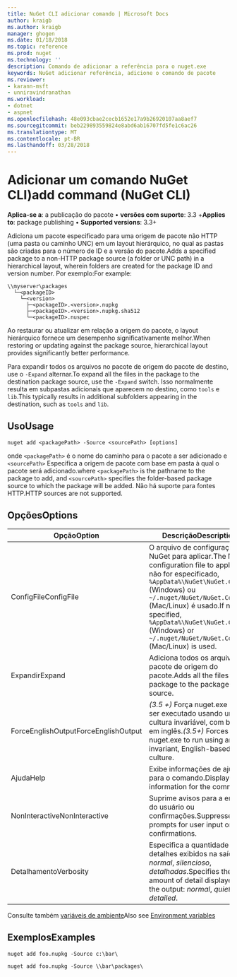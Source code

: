 ```yaml
---
title: NuGet CLI adicionar comando | Microsoft Docs
author: kraigb
ms.author: kraigb
manager: ghogen
ms.date: 01/18/2018
ms.topic: reference
ms.prod: nuget
ms.technology: ''
description: Comando de adicionar a referência para o nuget.exe
keywords: NuGet adicionar referência, adicione o comando de pacote
ms.reviewer:
- karann-msft
- unniravindranathan
ms.workload:
- dotnet
- aspnet
ms.openlocfilehash: 48e093cbae2cecb1652e17a9b26920107aa8aef7
ms.sourcegitcommit: beb229893559824e8abd6ab16707fd5fe1c6ac26
ms.translationtype: MT
ms.contentlocale: pt-BR
ms.lasthandoff: 03/28/2018
---
```

# <a name="add-command-nuget-cli"></a><span data-ttu-id="3294f-104">Adicionar um comando NuGet CLI)</span><span class="sxs-lookup"><span data-stu-id="3294f-104">add command (NuGet CLI)</span></span>

<span data-ttu-id="3294f-105">**Aplica-se a**: a publicação do pacote &bullet; **versões com suporte**: 3.3 +</span><span class="sxs-lookup"><span data-stu-id="3294f-105">**Applies to**: package publishing &bullet; **Supported versions**: 3.3+</span></span>

<span data-ttu-id="3294f-106">Adiciona um pacote especificado para uma origem de pacote não HTTP (uma pasta ou caminho UNC) em um layout hierárquico, no qual as pastas são criadas para o número de ID e a versão do pacote.</span><span class="sxs-lookup"><span data-stu-id="3294f-106">Adds a specified package to a non-HTTP package source (a folder or UNC path) in a hierarchical layout, wherein folders are created for the package ID and version number.</span></span> <span data-ttu-id="3294f-107">Por exemplo:</span><span class="sxs-lookup"><span data-stu-id="3294f-107">For example:</span></span>

    \\myserver\packages
      └─<packageID>
        └─<version>
          ├─<packageID>.<version>.nupkg
          ├─<packageID>.<version>.nupkg.sha512
          └─<packageID>.nuspec

<span data-ttu-id="3294f-108">Ao restaurar ou atualizar em relação a origem do pacote, o layout hierárquico fornece um desempenho significativamente melhor.</span><span class="sxs-lookup"><span data-stu-id="3294f-108">When restoring or updating against the package source, hierarchical layout provides significantly better performance.</span></span>

<span data-ttu-id="3294f-109">Para expandir todos os arquivos no pacote de origem do pacote de destino, use o `-Expand` alternar.</span><span class="sxs-lookup"><span data-stu-id="3294f-109">To expand all the files in the package to the destination package source, use the `-Expand` switch.</span></span> <span data-ttu-id="3294f-110">Isso normalmente resulta em subpastas adicionais que aparecem no destino, como `tools` e `lib`.</span><span class="sxs-lookup"><span data-stu-id="3294f-110">This typically results in additional subfolders appearing in the destination, such as `tools` and `lib`.</span></span>

## <a name="usage"></a><span data-ttu-id="3294f-111">Uso</span><span class="sxs-lookup"><span data-stu-id="3294f-111">Usage</span></span>

```cli
nuget add <packagePath> -Source <sourcePath> [options]
```

<span data-ttu-id="3294f-112">onde `<packagePath>` é o nome do caminho para o pacote a ser adicionado e `<sourcePath>` Especifica a origem de pacote com base em pasta à qual o pacote será adicionado.</span><span class="sxs-lookup"><span data-stu-id="3294f-112">where `<packagePath>` is the pathname to the package to add, and `<sourcePath>` specifies the folder-based package source to which the package will be added.</span></span> <span data-ttu-id="3294f-113">Não há suporte para fontes HTTP.</span><span class="sxs-lookup"><span data-stu-id="3294f-113">HTTP sources are not supported.</span></span>

## <a name="options"></a><span data-ttu-id="3294f-114">Opções</span><span class="sxs-lookup"><span data-stu-id="3294f-114">Options</span></span>

| <span data-ttu-id="3294f-115">Opção</span><span class="sxs-lookup"><span data-stu-id="3294f-115">Option</span></span> | <span data-ttu-id="3294f-116">Descrição</span><span class="sxs-lookup"><span data-stu-id="3294f-116">Description</span></span> |
| --- | --- |
| <span data-ttu-id="3294f-117">ConfigFile</span><span class="sxs-lookup"><span data-stu-id="3294f-117">ConfigFile</span></span> | <span data-ttu-id="3294f-118">O arquivo de configuração do NuGet para aplicar.</span><span class="sxs-lookup"><span data-stu-id="3294f-118">The NuGet configuration file to apply.</span></span> <span data-ttu-id="3294f-119">Se não for especificado, `%AppData%\NuGet\NuGet.Config` (Windows) ou `~/.nuget/NuGet/NuGet.Config` (Mac/Linux) é usado.</span><span class="sxs-lookup"><span data-stu-id="3294f-119">If not specified, `%AppData%\NuGet\NuGet.Config` (Windows) or `~/.nuget/NuGet/NuGet.Config` (Mac/Linux) is used.</span></span>|
| <span data-ttu-id="3294f-120">Expandir</span><span class="sxs-lookup"><span data-stu-id="3294f-120">Expand</span></span> | <span data-ttu-id="3294f-121">Adiciona todos os arquivos no pacote de origem do pacote.</span><span class="sxs-lookup"><span data-stu-id="3294f-121">Adds all the files in the package to the package source.</span></span> |
| <span data-ttu-id="3294f-122">ForceEnglishOutput</span><span class="sxs-lookup"><span data-stu-id="3294f-122">ForceEnglishOutput</span></span> | <span data-ttu-id="3294f-123">*(3.5 +)*  Força nuget.exe para ser executado usando uma cultura invariável, com base em inglês.</span><span class="sxs-lookup"><span data-stu-id="3294f-123">*(3.5+)* Forces nuget.exe to run using an invariant, English-based culture.</span></span> |
| <span data-ttu-id="3294f-124">Ajuda</span><span class="sxs-lookup"><span data-stu-id="3294f-124">Help</span></span> | <span data-ttu-id="3294f-125">Exibe informações de ajuda para o comando.</span><span class="sxs-lookup"><span data-stu-id="3294f-125">Displays help information for the command.</span></span> |
| <span data-ttu-id="3294f-126">NonInteractive</span><span class="sxs-lookup"><span data-stu-id="3294f-126">NonInteractive</span></span> | <span data-ttu-id="3294f-127">Suprime avisos para a entrada do usuário ou confirmações.</span><span class="sxs-lookup"><span data-stu-id="3294f-127">Suppresses prompts for user input or confirmations.</span></span> |
| <span data-ttu-id="3294f-128">Detalhamento</span><span class="sxs-lookup"><span data-stu-id="3294f-128">Verbosity</span></span> | <span data-ttu-id="3294f-129">Especifica a quantidade de detalhes exibidos na saída: *normal*, *silencioso*, *detalhadas*.</span><span class="sxs-lookup"><span data-stu-id="3294f-129">Specifies the amount of detail displayed in the output: *normal*, *quiet*, *detailed*.</span></span> |

<span data-ttu-id="3294f-130">Consulte também [variáveis de ambiente](cli-ref-environment-variables.md)</span><span class="sxs-lookup"><span data-stu-id="3294f-130">Also see [Environment variables](cli-ref-environment-variables.md)</span></span>

## <a name="examples"></a><span data-ttu-id="3294f-131">Exemplos</span><span class="sxs-lookup"><span data-stu-id="3294f-131">Examples</span></span>

```cli
nuget add foo.nupkg -Source c:\bar\

nuget add foo.nupkg -Source \\bar\packages\
```
